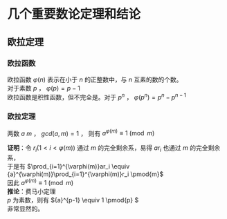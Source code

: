 # 几个重要数论定理和结论   
## 欧拉定理  
### 欧拉函数   
欧拉函数 $\varphi(n)$ 表示在小于 $n$ 的正整数中，与 $n$ 互素的数的个数。   
对于素数 $p$ ， $\varphi(p)=p-1$   
欧拉函数是积性函数，但不完全是。对于 $p^n$ ， $\varphi(p^n)=p^n-{p}^{n-1}$  
### 欧拉定理  
两数 $a$ $m$ ， $gcd(a,m)=1$ ， 则有 ${a}^{\varphi(m)}\equiv 1\pmod{m}$   

**证明**：令 $r_i(1<i<\varphi(m))$ 通过 $m$ 的完全剩余系，易得 $ar_i$ 也通过 $m$ 的完全剩余系，  
于是有 $\prod_{i=1}^{\varphi(m)}ar_i \equiv {a}^{\varphi(m)}\prod_{i=1}^{\varphi(m)}r_i \pmod{m}$   
因此 ${a}^{\varphi(m)}\equiv 1\pmod{m}$    
**推论**：费马小定理   
$p$ 为素数，则有 ${a}^{p-1} \equiv 1 \pmod{p} $  
非常显然的。


